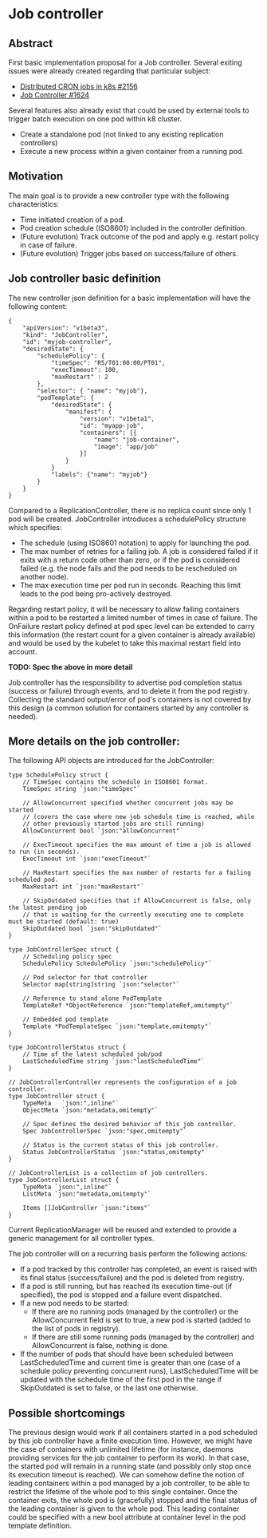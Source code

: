 # Job controller

## Abstract

First basic implementation proposal for a Job controller.
Several exiting issues were already created regarding that particular subject:
- [Distributed CRON jobs in k8s #2156](https://github.com/GoogleCloudPlatform/kubernetes/issues/2156)
- [Job Controller #1624](https://github.com/GoogleCloudPlatform/kubernetes/issues/1624)

Several features also already exist that could be used by external tools to trigger batch execution on one pod within k8 cluster.
- Create a standalone pod (not linked to any existing replication controllers)
- Execute a new process within a given container from a running pod.

## Motivation

The main goal is to provide a new controller type with the following characteristics:
* Time initiated creation of a pod.
* Pod creation schedule (ISO8601) included in the controller definition.
* (Future evolution) Track outcome of the pod and apply e.g. restart policy in case of failure.
* (Future evolution) Trigger jobs based on success/failure of others.

## Job controller basic definition

The new controller json definition for a basic implementation will have the following content:

```
{
	"apiVersion": "v1beta3",
	"kind": "JobController",
	"id": "myjob-controller",
	"desiredState": {
		"schedulePolicy": {
			"timeSpec": "R5/T01:00:00/PT01",
			"execTimeout": 100,
			"maxRestart" : 2
		},
		"selector": { "name": "myjob"},
		"podTemplate": {
			"desiredState": {
				"manifest": {
					"version": "v1beta1",
					"id": "myapp-job",
					"containers": [{
						"name": "job-container",
						"image": "app/job"
					}]
				}
			}
			"labels": {"name": "myjob"}
		}
	}
}
```

Compared to a ReplicationController, there is no replica count since only 1 pod will be created.  JobController introduces a schedulePolicy structure which specifies:
* The schedule (using ISO8601 notation) to apply for launching the pod.
* The max number of retries for a failing job.  A job is considered failed if it exits with a return code other than zero, or if the pod is considered failed (e.g. the node fails and the pod needs to be rescheduled on another node).
* The max execution time per pod run in seconds. Reaching this limit leads to the pod being pro-actively destroyed.

Regarding restart policy, it will be necessary to allow failing containers within a pod to be restarted a limited number of times in case of failure. The OnFailure restart policy defined at pod spec level can be extended to carry this information (the restart count for a given container is already available) and would be used by the kubelet to take this maximal restart field into account.

**TODO: Spec the above in more detail**

Job controller has the responsibility to advertise pod completion status (success or failure) through events, and to delete it from the pod registry. Collecting the standard output/error of pod's containers is not covered by this design (a common solution for containers started by any controller is needed).

## More details on the job controller:

The following API objects are introduced for the JobController:

```
type SchedulePolicy struct {
	// TimeSpec contains the schedule in ISO8601 format.
	TimeSpec string `json:"timeSpec"`

	// AllowConcurrent specified whether concurrent jobs may be started
	// (covers the case where new job schedule time is reached, while
	// other previously started jobs are still running)
    AllowConcurrent	bool `json:"allowConcurrent"`

	// ExecTimeout specifies the max amount of time a job is allowed to run (in seconds).
	ExecTimeout int `json:"execTimeout"`

	// MaxRestart specifies the max number of restarts for a failing scheduled pod.
	MaxRestart int `json:"maxRestart"`

	// SkipOutdated specifies that if AllowConcurrent is false, only the latest pending job
	// that is waiting for the currently executing one to complete must be started (default: true)
	SkipOutdated bool `json:"skipOutdated"`
}

type JobControllerSpec struct {
	// Scheduling policy spec
	SchedulePolicy SchedulePolicy `json:"schedulePolicy"`

	// Pod selector for that controller
	Selector map[string]string `json:"selector"`

	// Reference to stand alone PodTemplate
	TemplateRef *ObjectReference `json:"templateRef,omitempty"`

	// Embedded pod template
 	Template *PodTemplateSpec `json:"template,omitempty"`
}

type JobControllerStatus struct {
	// Time of the latest scheduled job/pod
	LastScheduledTime string `json:"lastScheduledTime"`
}

// JobControllerController represents the configuration of a job controller.
type JobController struct {
	TypeMeta   `json:",inline"`
	ObjectMeta `json:"metadata,omitempty"`

	// Spec defines the desired behavior of this job controller.
	Spec JobControllerSpec `json:"spec,omitempty"`

	// Status is the current status of this job controller.
	Status JobControllerStatus `json:"status,omitempty"`
}

// JobControllerList is a collection of job controllers.
type JobControllerList struct {
	TypeMeta `json:",inline"`
	ListMeta `json:"metadata,omitempty"`

	Items []JobController `json:"items"`
}
```

Current ReplicationManager will be reused and extended to provide a generic management for all controller types.

The job controller will on a recurring basis perform the following actions:

* If a pod tracked by this controller has completed, an event is raised with its final status (success/failure) and the pod is deleted from registry.
* If a pod is still running, but has reached its execution time-out (if specified), the pod is stopped and a failure event dispatched.
* If a new pod needs to be started:
	* If there are no running pods (managed by the controller) or the AllowConcurrent field is set to true, a new pod is started (added to the list of pods in registry).
	* If there are still some running pods (managed by the controller) and AllowConcurrent is false, nothing is done.
* If the number of pods that should have been scheduled between LastScheduledTime and current time is greater than one (case of a schedule policy preventing concurrent runs), LastScheduledTime will be updated with the schedule time of the first pod in the range if SkipOutdated is set to false, or the last one otherwise.


## Possible shortcomings

The previous design would work if all containers started in a pod scheduled by this job controller have a finite execution time. However, we might have the case of containers with unlimited lifetime (for instance, daemons providing services for the job container to perform its work). In that case, the started pod will remain in a running state (and possibly only stop once its execution timeout is reached).
We can somehow define the notion of leading containers within a pod managed by a job controller, to be able to restrict the lifetime of the whole pod to this single container.
Once the container exits, the whole pod is (gracefully) stopped and the final status of the leading container is given to the whole pod. This leading container could be specified with a new bool attribute at container level in the pod template definition.
